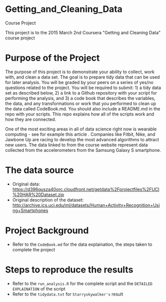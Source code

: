 ﻿# Getting_and_Cleaning_Data
Course Project

This project is to the 2015 March 2nd Coursera "Getting and Cleaning Data" course project 

# Purpose of the Project

The purpose of this project is to demonstrate your ability to collect, work with, and clean a data set. The goal is to prepare tidy data that can be used for later analysis. You will be graded by your peers on a series of yes/no questions related to the project. You will be required to submit: 1) a tidy data set as described below, 2) a link to a Github repository with your script for performing the analysis, and 3) a code book that describes the variables, the data, and any transformations or work that you performed to clean up the data called CodeBook.md. You should also include a README.md in the repo with your scripts. This repo explains how all of the scripts work and how they are connected.

One of the most exciting areas in all of data science right now is wearable computing - see for example this article . Companies like Fitbit, Nike, and Jawbone Up are racing to develop the most advanced algorithms to attract new users. The data linked to from the course website represent data collected from the accelerometers from the Samsung Galaxy S smartphone.

# The data source

* Original data:
https://d396qusza40orc.cloudfront.net/getdata%2Fprojectfiles%2FUCI%20HAR%20Dataset.zip
* Original description of the dataset:
http://archive.ics.uci.edu/ml/datasets/Human+Activity+Recognition+Using+Smartphones

# Project Background

* Refer to the  `CodeBook.md` for the data explaination, the steps taken to complete the project

# Steps to reproduce the results

* Refer to the `run_analysis.R` for the complete script and the `DETAILED EXPLAINATION` of the script
* Refer to the `tidydata.txt` for `Starryskywalker's` result

